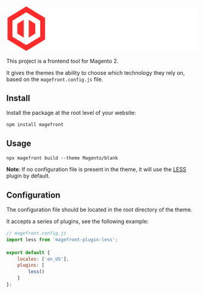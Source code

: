 ![Magefront](docs/images/magefront-logo-title.svg)

This project is a frontend tool for Magento 2.

It gives the themes the ability to choose which technology they rely on, based on the `magefront.config.js` file.

## Install

Install the package at the root level of your website:

    npm install magefront

## Usage

    npx magefront build --theme Magento/blank

**Note**: If no configuration file is present in the theme, it will use the [LESS](plugins/less) plugin by default.

## Configuration

The configuration file should be located in the root directory of the theme.

It accepts a series of plugins, see the following example:

```js
// magefront.config.js
import less from 'magefront-plugin-less';

export default {
    locales: ['en_US'],
    plugins: [
        less()
    ]
};
```

